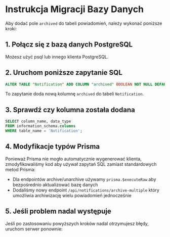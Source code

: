 # Instrukcja Migracji Bazy Danych

Aby dodać pole `archived` do tabeli powiadomień, należy wykonać poniższe kroki:

## 1. Połącz się z bazą danych PostgreSQL

Możesz użyć psql lub innego klienta PostgreSQL.

## 2. Uruchom poniższe zapytanie SQL

```sql
ALTER TABLE "Notification" ADD COLUMN "archived" BOOLEAN NOT NULL DEFAULT false;
```

To zapytanie doda nową kolumnę `archived` do tabeli `Notification`.

## 3. Sprawdź czy kolumna została dodana

```sql
SELECT column_name, data_type 
FROM information_schema.columns 
WHERE table_name = 'Notification';
```

## 4. Modyfikacje typów Prisma

Ponieważ Prisma nie mogło automatycznie wygenerować klienta, zmodyfikowaliśmy kod aby używał zapytań SQL zamiast standardowych metod Prisma:

- Dla endpointów archive/unarchive używamy `prisma.$executeRaw` aby bezpośrednio aktualizować bazę danych
- Dodaliśmy nowy endpoint `/api/notifications/archive-multiple` który umożliwia archiwizację wielu powiadomień jednocześnie

## 5. Jeśli problem nadal występuje

Jeśli po zastosowaniu powyższych kroków nadal otrzymujesz błędy, uruchom serwer ponownie: 